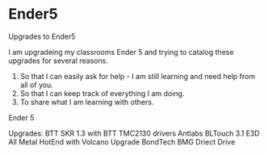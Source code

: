 # Ender5
Upgrades to Ender5

I am upgradeing my classrooms Ender 5 and trying to catalog these upgrades for several reasons.
1. So that I can easily ask for help - I am still learning and need help from all of you.
2. So that I can keep track of everything I am doing.
3. To share what I am learning with others.

Ender 5

Upgrades:
BTT SKR 1.3 with BTT TMC2130 drivers
Antlabs BLTouch 3.1
E3D All Metal HotEnd with Volcano Upgrade
BondTech BMG Driect Drive 
